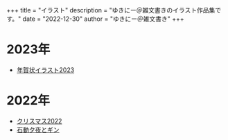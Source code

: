 +++
title = "イラスト"
description = "ゆきにー＠雑文書きのイラスト作品集です。"
date = "2022-12-30"
author = "ゆきにー＠雑文書き"
+++

# 2023年

+ [年賀状イラスト2023](../illustration/new_year_2023/)

# 2022年

+ [クリスマス2022](../illustration/christmas2022/)
+ [石動夕夜とギン](../illustration/isurugi_gin/)


